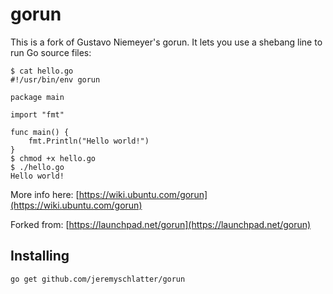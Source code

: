 # gorun

This is a fork of Gustavo Niemeyer's gorun. It lets you use a shebang line to run Go source files:

    $ cat hello.go
    #!/usr/bin/env gorun
    
    package main
    
    import "fmt"
    
    func main() {
        fmt.Println("Hello world!")
    }
    $ chmod +x hello.go
    $ ./hello.go
    Hello world!

More info here: [https://wiki.ubuntu.com/gorun](https://wiki.ubuntu.com/gorun)

Forked from: [https://launchpad.net/gorun](https://launchpad.net/gorun)

## Installing

    go get github.com/jeremyschlatter/gorun

